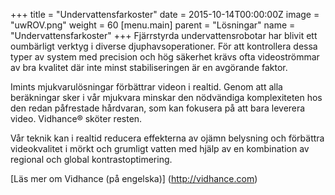 +++
title = "Undervattensfarkoster"
date = 2015-10-14T00:00:00Z
image = "uwROV.png"
weight = 60
[menu.main]
parent = "Lösningar"
name = "Undervattensfarkoster"
+++
Fjärrstyrda undervattensrobotar har blivit ett oumbärligt verktyg i diverse djuphavsoperationer. För att kontrollera dessa typer av system med precision och hög säkerhet krävs ofta videoströmmar av bra kvalitet där inte minst stabiliseringen är en avgörande faktor.

Imints mjukvarulösningar förbättrar videon i realtid. Genom att alla beräkningar sker i vår mjukvara minskar den nödvändiga komplexiteten hos den redan påfrestade hårdvaran, som kan fokusera på att bara leverera video. Vidhance® sköter resten.

Vår teknik kan i realtid reducera effekterna av ojämn belysning och förbättra videokvalitet i mörkt och grumligt vatten med hjälp av en kombination av regional och global kontrastoptimering.

[Läs mer om Vidhance (på engelska)] (http://vidhance.com)
